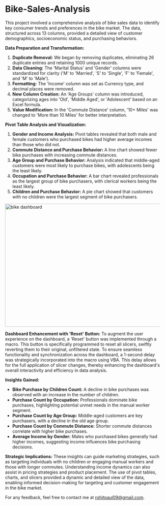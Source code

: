 # Bike-Sales-Analysis

This project involved a comprehensive analysis of bike sales data to identify key consumer trends and preferences in the bike market. The data, structured across 13 columns, provided a detailed view of customer demographics, socioeconomic status, and purchasing behaviors.

**Data Preparation and Transformation:**
1. **Duplicate Removal:** We began by removing duplicates, eliminating 26 duplicate entries and retaining 1000 unique records.
2. **Data Cleaning:** The 'Marital Status' and 'Gender' columns were standardized for clarity ('M' to 'Married', 'S' to 'Single', 'F' to 'Female', and 'M' to 'Male').
3. **Formatting:** The 'Income' column was set as Currency type, and decimal places were removed.
4. **New Column Creation:** An 'Age Groups' column was introduced, categorizing ages into 'Old', 'Middle Aged', or 'Adolescent' based on an Excel formula.
5. **Value Modification:** In the 'Commute Distance' column, '10+ Miles' was changed to 'More than 10 Miles' for better interpretation.

**Pivot Table Analysis and Visualization:**
1. **Gender and Income Analysis:** Pivot tables revealed that both male and female customers who purchased bikes had higher average incomes than those who did not.
2. **Commute Distance and Purchase Behavior:** A line chart showed fewer bike purchases with increasing commute distances.
3. **Age Group and Purchase Behavior:** Analysis indicated that middle-aged customers were most likely to purchase bikes, with adolescents being the least likely.
4. **Occupation and Purchase Behavior:** A bar chart revealed professionals as the largest group of bike purchasers, with clerical workers being the least likely.
5. **Children and Purchase Behavior:** A pie chart showed that customers with no children were the largest segment of bike purchasers.

<img src="https://drive.google.com/uc?id=1rbTjBrHtx_OlcwtROEO3bs7CmurKTP5V" alt="bike dashboard" width="700" height="400">

**Dashboard Enhancement with 'Reset' Button:**
To augment the user experience on the dashboard, a 'Reset' button was implemented through a macro. This button is specifically programmed to reset all slicers, swiftly reverting them to their original, unfiltered state. To ensure seamless functionality and synchronization across the dashboard, a 1-second delay was strategically incorporated into the macro using VBA. This delay allows for the full application of slicer changes, thereby enhancing the dashboard's overall interactivity and efficiency in data analysis. 

**Insights Gained:**
- **Bike Purchase by Children Count:** A decline in bike purchases was observed with an increase in the number of children.
- **Purchase Count by Occupation:** Professionals dominate bike purchases, highlighting potential unmet needs in the manual worker segment.
- **Purchase Count by Age Group:** Middle-aged customers are key purchasers, with a decline in the old age group.
- **Purchase Count by Commute Distance:** Shorter commute distances correlate with higher bike purchases.
- **Average Income by Gender:** Males who purchased bikes generally had higher incomes, suggesting income influences bike purchasing decisions.

**Strategic Implications:**
These insights can guide marketing strategies, such as targeting individuals with no children or engaging manual workers and those with longer commutes. Understanding income dynamics can also assist in pricing strategies and product placement. The use of pivot tables, charts, and slicers provided a dynamic and detailed view of the data, enabling informed decision-making for targeting and customer engagement in the bike market.

For any feedback, feel free to contact me at rohitpaul09@gmail.com.
